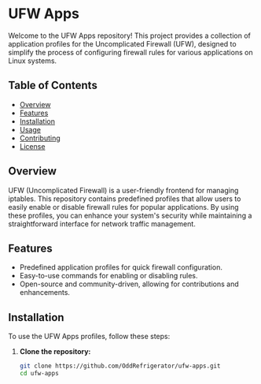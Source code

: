 # UFW Apps

Welcome to the UFW Apps repository! This project provides a collection of application profiles for the Uncomplicated Firewall (UFW), designed to simplify the process of configuring firewall rules for various applications on Linux systems.

## Table of Contents

- [Overview](#overview)
- [Features](#features)
- [Installation](#installation)
- [Usage](#usage)
- [Contributing](#contributing)
- [License](#license)

## Overview

UFW (Uncomplicated Firewall) is a user-friendly frontend for managing iptables. This repository contains predefined profiles that allow users to easily enable or disable firewall rules for popular applications. By using these profiles, you can enhance your system's security while maintaining a straightforward interface for network traffic management.

## Features

- Predefined application profiles for quick firewall configuration.
- Easy-to-use commands for enabling or disabling rules.
- Open-source and community-driven, allowing for contributions and enhancements.

## Installation

To use the UFW Apps profiles, follow these steps:

1. **Clone the repository:**
   ```bash
   git clone https://github.com/OddRefrigerator/ufw-apps.git
   cd ufw-apps
